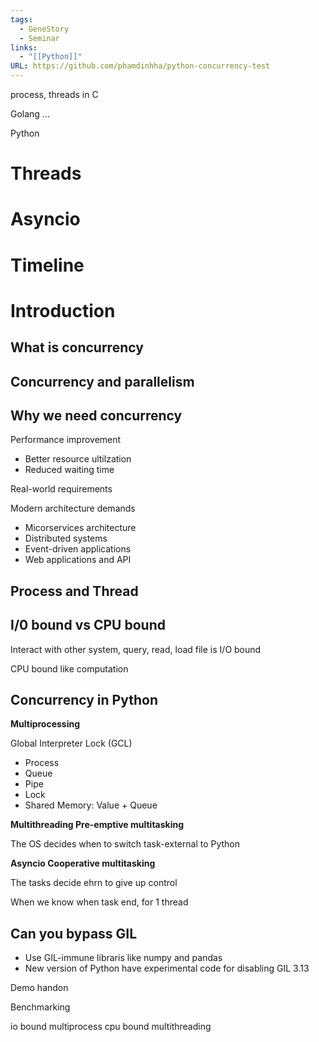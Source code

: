 ```yaml
---
tags:
  - GeneStory
  - Seminar
links:
  - "[[Python]]"
URL: https://github.com/phamdinhha/python-concurrency-test
---
```

process, threads in C

Golang ...

Python 

# Threads

# Asyncio

# Timeline

# Introduction

## What is concurrency

## Concurrency and parallelism

## Why we need concurrency

Performance improvement

- Better resource ultilzation
- Reduced waiting time

Real-world requirements

Modern architecture demands

- Micorservices architecture
- Distributed systems
- Event-driven applications
- Web applications and API

## Process and Thread

## I/0 bound vs CPU bound

Interact with other system, query, read, load file is I/O bound

CPU bound like computation

## Concurrency in Python

**Multiprocessing**

Global Interpreter Lock (GCL)

- Process
- Queue
- Pipe
- Lock
- Shared Memory: Value + Queue

**Multithreading Pre-emptive multitasking**

The OS decides when to switch task-external to Python

**Asyncio Cooperative multitasking**

The tasks decide ehrn to give up control

When we know when task end, for 1 thread

## Can you bypass GIL

- Use GIL-immune libraris like numpy and pandas
- New version of Python have experimental code for disabling GIL 3.13

Demo handon

Benchmarking


io bound multiprocess
cpu bound multithreading